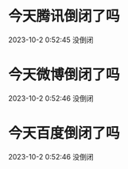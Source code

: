 # 今天腾讯倒闭了吗

2023-10-2 0:52:45 没倒闭

# 今天微博倒闭了吗

2023-10-2 0:52:46 没倒闭

# 今天百度倒闭了吗

2023-10-2 0:52:46 没倒闭

